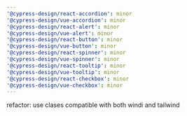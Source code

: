 ```yaml
---
'@cypress-design/react-accordion': minor
'@cypress-design/vue-accordion': minor
'@cypress-design/react-alert': minor
'@cypress-design/vue-alert': minor
'@cypress-design/react-button': minor
'@cypress-design/vue-button': minor
'@cypress-design/react-spinner': minor
'@cypress-design/vue-spinner': minor
'@cypress-design/react-tooltip': minor
'@cypress-design/vue-tooltip': minor
'@cypress-design/react-checkbox': minor
'@cypress-design/vue-checkbox': minor
---
```


refactor: use clases compatible with both windi and tailwind
